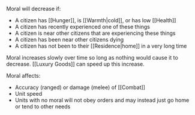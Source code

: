Moral will decrease if:
* A citizen has [[Hunger]], is [[Warmth|cold]], or has low [[Health]] 
* A citizen has recently experienced one of these things
* A citizen is near other citizens that are experiencing these things
* A citizen has been near other citizens dying
* A citizen has not been to their [[Residence|home]] in a very long time

Moral increases slowly over time so long as nothing would cause it to decrease. [[Luxury Goods]] can speed up this increase.

Moral affects:
* Accuracy (ranged) or damage (melee) of [[Combat]]
* Unit speed
* Units with no moral will not obey orders and may instead just go home or tend to other needs
